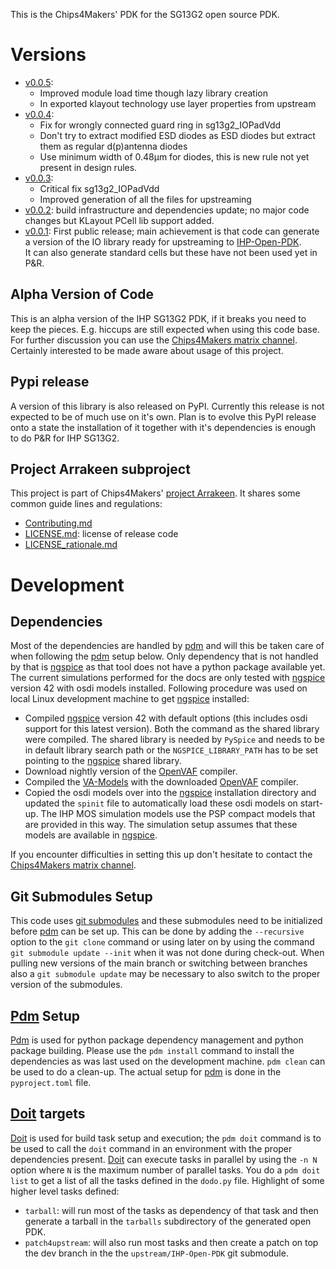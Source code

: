 This is the Chips4Makers' PDK for the SG13G2 open source PDK.

# Versions

* [v0.0.5](https://gitlab.com/Chips4Makers/c4m-pdk-ihpsg13g2/-/commits/v0.0.5):
  * Improved module load time though lazy library creation
  * In exported klayout technology use layer properties from upstream
* [v0.0.4](https://gitlab.com/Chips4Makers/c4m-pdk-ihpsg13g2/-/commits/v0.0.4):
  * Fix for wrongly connected guard ring in sg13g2_IOPadVdd
  * Don't try to extract modified ESD diodes as ESD diodes but extract them as regular d(p)antenna diodes
  * Use minimum width of 0.48µm for diodes, this is new rule not yet present in design rules.
* [v0.0.3](https://gitlab.com/Chips4Makers/c4m-pdk-ihpsg13g2/-/commits/v0.0.3):
  * Critical fix sg13g2_IOPadVdd
  * Improved generation of all the files for upstreaming
* [v0.0.2](https://gitlab.com/Chips4Makers/c4m-pdk-ihpsg13g2/-/commits/v0.0.2): build infrastructure and dependencies update; no major code changes but KLayout PCell lib support added.
* [v0.0.1](https://gitlab.com/Chips4Makers/c4m-pdk-ihpsg13g2/-/commits/v0.0.1): First public release; main achievement is that code can generate a version of the IO library ready for upstreaming to [IHP-Open-PDK](https://github.com/IHP-GmbH/IHP-Open-PDK/).  
  It can also generate standard cells but these have not been used yet in P&R.

## Alpha Version of Code

This is an alpha version of the IHP SG13G2 PDK, if it breaks you need to keep the pieces. E.g. hiccups are still expected when using this code base. For further discussion you can use the [Chips4Makers matrix channel](https://matrix.to/#/#Chips4Makers_community:gitter.im). Certainly interested to be made aware about usage of this project.

## Pypi release

A version of this library is also released on PyPI. Currently this release is not expected to be of much use on it's own. Plan is to evolve this PyPI release onto a state the installation of it together with it's dependencies is enough to do P&R for IHP SG13G2.

## Project Arrakeen subproject

This project is part of Chips4Makers' [project Arrakeen](https://gitlab.com/Chips4Makers/c4m-arrakeen). It shares some common guide lines and regulations:

* [Contributing.md](https://gitlab.com/Chips4Makers/c4m-arrakeen/-/blob/redtape_v1/Contributing.md)
* [LICENSE.md](https://gitlab.com/Chips4Makers/c4m-arrakeen/-/blob/redtape_v1/LICENSE.md): license of release code
* [LICENSE_rationale.md](https://gitlab.com/Chips4Makers/c4m-arrakeen/-/blob/redtape_v1/LICENSE_rationale.md)

# Development

## Dependencies

Most of the dependencies are handled by [pdm](https://pdm-project.org/) and will this be taken care of when following the [pdm](https://pdm-project.org/) setup below. Only dependency that is not handled by that is [ngspice](https://ngspice.sourceforge.io/index.html) as that tool does not have a python package available yet. The current simulations performed for the docs are only tested with [ngspice](https://ngspice.sourceforge.io/index.html) version 42 with osdi models installed. Following procedure was used on local Linux development machine to get [ngspice](https://ngspice.sourceforge.io/index.html) installed:

* Compiled [ngspice](https://ngspice.sourceforge.io/index.html) version 42 with default options (this includes osdi support for this latest version). Both the command as the shared library were compiled. The shared library is needed by `PySpice` and needs to be in default library search path or the `NGSPICE_LIBRARY_PATH` has to be set pointing to the [ngspice](https://ngspice.sourceforge.io/index.html) shared library.
* Download nightly version of the [OpenVAF](https://openvaf.semimod.de/) compiler.
* Compiled the [VA-Models](https://github.com/dwarning/VA-Models) with the downloaded [OpenVAF](https://openvaf.semimod.de/) compiler.
* Copied the osdi models over into the [ngspice](https://ngspice.sourceforge.io/index.html) installation directory and updated the `spinit` file to automatically load these osdi models on start-up. The IHP MOS simulation models use the PSP compact models that are provided in this way. The simulation setup assumes that these models are available in [ngspice](https://ngspice.sourceforge.io/index.html).

If you encounter difficulties in setting this up don't hesitate to contact the [Chips4Makers matrix channel](https://matrix.to/#/#Chips4Makers_community:gitter.im).

## Git Submodules Setup

This code uses [git submodules](https://git-scm.com/book/en/Git-Tools-Submodules) and these submodules need to be initialized before [pdm](https://pdm-project.org/) can be set up. This can be done by adding the `--recursive` option to the `git clone` command or using later on by using the command `git submodule update --init` when it was not done during check-out. When pulling new versions of the main branch or switching between branches also a `git submodule update` may be necessary to also switch to the proper version of the submodules.

## [Pdm](https://pdm-project.org/) Setup

[Pdm](https://pdm-project.org/) is used for python package dependency management and python package building. Please use the `pdm install` command to install the dependencies as was last used on the development machine. `pdm clean` can be used to do a clean-up. The actual setup for [pdm](https://pdm-project.org/) is done in the `pyproject.toml` file.

## [Doit](https://pydoit.org/) targets

[Doit](https://pydoit.org/) is used for build task setup and execution; the `pdm doit` command is to be used to call the `doit` command in an environment with the proper dependencies present. [Doit](https://pydoit.org/) can execute tasks in parallel by using the `-n N` option where `N` is the maximum number of parallel tasks. You do a `pdm doit list` to get a list of all the tasks defined in the `dodo.py` file. Highlight of some higher level tasks defined:

* `tarball`: will run most of the tasks as dependency of that task and then generate a tarball in the `tarballs` subdirectory of the generated open PDK.
* `patch4upstream`: will also run most tasks and then create a patch on top the dev branch in the the `upstream/IHP-Open-PDK` git submodule.
